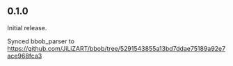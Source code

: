 ## 0.1.0

Initial release.

Synced bbob_parser to https://github.com/JiLiZART/bbob/tree/5291543855a13bd7ddae75189a92e7ace968fca3